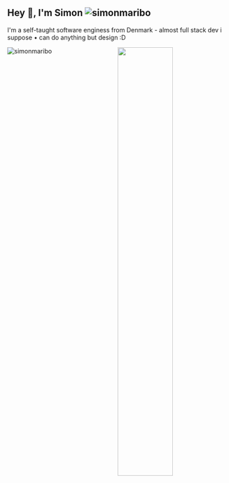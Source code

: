 <h2>Hey 👋, I'm Simon <img src="https://komarev.com/ghpvc/?username=simonmaribo&label=Profile%20Views&color=28a0dc&style=flat" alt="simonmaribo" /></h2>
<p>I'm a self-taught software enginess from Denmark - almost full stack dev i suppose • can do anything but design :D</p>

<a target="_blank" rel="opener" href="https://wakatime.com/@simonmaribo">
    <img src="https://github-readme-stats.vercel.app/api/wakatime?username=simonmaribo&border_radius=5px&theme=dark&bg_color=161B22&border_color=161B22&icon_color=58a6ff&show_icons=true&disable_animations=true&custom_title=Weekly%20Stats" width="50%" align="right">
</a>

<p><img src="https://github-readme-stats.vercel.app/api/top-langs?username=simonmaribo&show_icons=true&theme=dark&title_color=28a0dc&bg_color=161B22&border_color=161B22&icon_color=58a6ff&locale=en&layout=compact" alt="simonmaribo" /></p>
